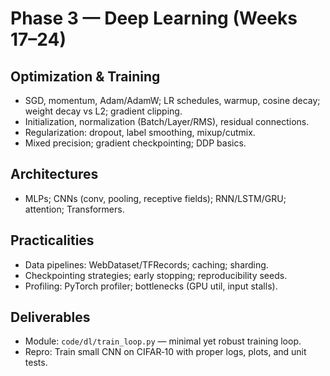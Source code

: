 # Phase 3 — Deep Learning (Weeks 17–24)

## Optimization & Training
- SGD, momentum, Adam/AdamW; LR schedules, warmup, cosine decay; weight decay vs L2; gradient clipping.
- Initialization, normalization (Batch/Layer/RMS), residual connections.
- Regularization: dropout, label smoothing, mixup/cutmix.
- Mixed precision; gradient checkpointing; DDP basics.

## Architectures
- MLPs; CNNs (conv, pooling, receptive fields); RNN/LSTM/GRU; attention; Transformers.

## Practicalities
- Data pipelines: WebDataset/TFRecords; caching; sharding.
- Checkpointing strategies; early stopping; reproducibility seeds.
- Profiling: PyTorch profiler; bottlenecks (GPU util, input stalls).

## Deliverables
- Module: `code/dl/train_loop.py` — minimal yet robust training loop.
- Repro: Train small CNN on CIFAR‑10 with proper logs, plots, and unit tests.
